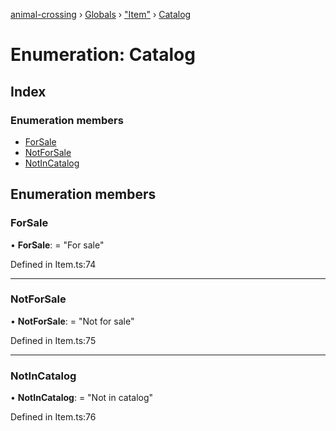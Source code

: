 [animal-crossing](../README.md) › [Globals](../globals.md) › ["Item"](../modules/_item_.md) › [Catalog](_item_.catalog.md)

# Enumeration: Catalog

## Index

### Enumeration members

* [ForSale](_item_.catalog.md#forsale)
* [NotForSale](_item_.catalog.md#notforsale)
* [NotInCatalog](_item_.catalog.md#notincatalog)

## Enumeration members

###  ForSale

• **ForSale**: = "For sale"

Defined in Item.ts:74

___

###  NotForSale

• **NotForSale**: = "Not for sale"

Defined in Item.ts:75

___

###  NotInCatalog

• **NotInCatalog**: = "Not in catalog"

Defined in Item.ts:76
